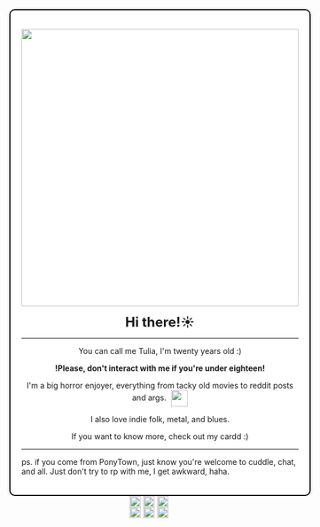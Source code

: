 <div style="border: 2px solid #000000; padding: 20px; border-radius: 10px; width: fit-content; margin: 0 auto; background-color: #ffffff;">
  <p align="center">
    <img src="https://i.imgur.com/oCi9uJa.gif" width="500"><br>
  </p>

  <p align="center"><strong style="font-size: 24px;">Hi there!☀️</strong></p>

  <hr>

  <div align="center">
    <p>You can call me Tulia, I'm twenty years old :)</p>
    <p><strong>!Please, don't interact with me if you're under eighteen!</strong></p>
    <p>
      I'm a big horror enjoyer, everything from tacky old movies to reddit posts and args.
      <span style="display: inline-block; vertical-align: middle; margin-left: 5px;">
        <img src="https://i.imgur.com/OQ2MFXI.gif" width="30">
      </span>
    </p>
    <p>I also love indie folk, metal, and blues.</p>
    <p>If you want to know more, check out my cardd :)</p>
  </div>

  <hr>  

  <p>ps. if you come from PonyTown, just know you're welcome to cuddle, chat, and all. Just don't try to rp with me, I get awkward, haha.</p>
</div>

   

<!-- Blinkies Section -->
<div style="display: flex; flex-direction: column; align-items: center; justify-content: center; width: fit-content; margin: 0 auto;">
  <div style="display: flex; gap: 5px;">
    <a href="https://blinkies.cafe" target="_blank">
      <img src="https://blinkies.cafe/b/blinkiesCafe-CW.gif" alt="Blinkie 2" style="height: 20px; width: auto;">
    </a>
    <a href="https://blinkies.cafe" target="_blank">
      <img src="https://blinkies.cafe/b/display/0231-treeforest.gif" alt="Blinkie 4" style="height: 20px; width: auto;">
    </a>
    <a href="https://blinkies.cafe" target="_blank">
      <img src="https://i.imgur.com/yrJOrNo.gif" alt="Blinkie 5" style="height: 20px; width: auto;">
    </a>
  </div>
  <div style="display: flex; gap: 5px;">
    <a href="https://blinkies.cafe" target="_blank">
      <img src="https://i.imgur.com/jiujEpM.gif" alt="Blinkie 6" style="height: 20px; width: auto;">
    </a>
    <a href="https://blinkies.cafe" target="_blank">
      <img src="https://i.imgur.com/eAigpDv.gif" alt="Blinkie 7" style="height: 20px; width: auto;">
    </a>
    <a href="https://blinkies.cafe" target="_blank">
      <img src="https://i.imgur.com/haxK88b.gif" alt="Blinkie 8" style="height: 20px; width: auto;">
    </a>
  </div>
</div>
















